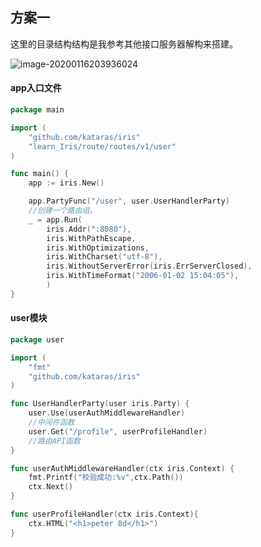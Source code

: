 ## 方案一

这里的目录结构结构是我参考其他接口服务器解构来搭建。

![image-20200116203936024](F:\我的笔记\55.iris框架\assets\image-20200116203936024.png)

#### app入口文件

```go
package main

import (
	"github.com/kataras/iris"
	"learn_Iris/route/routes/v1/user"
)

func main() {
	app := iris.New()

	app.PartyFunc("/user", user.UserHandlerParty)
	//创建一个路由组。
	_ = app.Run(
		iris.Addr(":8080"),
		iris.WithPathEscape,
		iris.WithOptimizations,
		iris.WithCharset("utf-8"),
		iris.WithoutServerError(iris.ErrServerClosed),
		iris.WithTimeFormat("2006-01-02 15:04:05"),
		)
}
```

#### user模块

```go
package user

import (
	"fmt"
	"github.com/kataras/iris"
)

func UserHandlerParty(user iris.Party) {
	user.Use(userAuthMiddlewareHandler)
    //中间件函数
	user.Get("/profile", userProfileHandler)
    //路由API函数
}

func userAuthMiddlewareHandler(ctx iris.Context) {
	fmt.Printf("校验成功:%v",ctx.Path())
	ctx.Next()
}

func userProfileHandler(ctx iris.Context){
	ctx.HTML("<h1>peter 8d</h1>")
}
```

